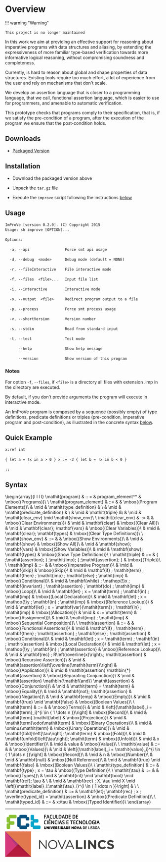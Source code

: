 # Overview

!!! warning "Warning"

    This project is no longer maintained

In this work we aim at providing an effective support for reasoning about
imperative programs with data structures and aliasing, by extending the
expressiveness of more familiar type-based verification towards more informative
logical reasoning, without compromising soundness and completeness.

Currently, is hard to reason about global and shape properties of data
structures. Existing tools require too much effort, a lot of experience from the
user and rely on mechanisms that don't scale.

We develop an assertion language that is closer to a programming language, that
we call, functional assertion language, which is easier to use for programmers,
and amenable to automatic verification.

This prototype checks that programs comply to their specification, that is, if
we satisfy the pre-condition of a program, after the execution of the program we
ensure that the post-condition holds.

## Downloads

- [Packaged Version][prototype]

## Installation

- Download the packaged version above

- Unpack the `tar.gz` file

- Execute the `improve` script following the instructions [below](#usage)

## Usage

```
ImProVe [version 0.2.0]. (C) Copyright 2015
Usage: sh improve [OPTION]...

Options:

  -a, --api                Force smt api usage

  -d, --debug  <mode>      Debug mode (default = NONE)

  -r, --fileInteractive    File interactive mode

  -f, --files  <file>...   Input file list

  -i, --interactive        Interactive mode

  -o, --output  <file>     Redirect program output to a file

  -p, --process            Force smt process usage

  -v, --shortVersion       Version number

  -s, --stdin              Read from standard input

  -t, --test               Test mode

      --help               Show help message

      --version            Show version of this program
```

### Notes

For option `-f`, `--files`, if `<file>` is a directory all files with extension
.imp in the directory <file> are executed.

By default, if you don't provide arguments the program will execute in
interactive mode.

An ImProVe program is composed by a sequence (possibly empty) of type
definitions, predicate definitions or triples (pre-condition, imperative program
and post-condition), as illustrated in the concrete syntax [below](#syntax).

## Quick Example

```
x:ref int

{ let a = !x in a > 0 } x := -3 { let b = !x in b < 0 }

;;
```

## Syntax

$$
$$\begin{array}{l l l l}
\mathit{program} & :: = & program\_element^* & \mbox{(Programs)}\\
\\
\mathit{program\_element} & ::= & & \mbox{(Program Elements)}\\
& \mid & \mathit{type\_definition} & \\
& \mid & \mathit{predicate\_definition} & \\
& \mid & \mathit{triple} &\\
& \mid & \mathit{clear\_env} \mid \mathit{show\_env}\\
\\
\mathit{clear\_env} & ::= & & \mbox{(Clear Environments)}\\
& \mid & \mathbf{clear} & \mbox{(Clear All)}\\
& \mid & \mathbf{clear}\; \mathbf{vars} & \mbox{(Clear Variables)}\\
& \mid & \mathbf{clear}\; \mathbf{types} & \mbox{(Clear Type Definitions)}\\
\\
\mathit{show\_env} & ::= & & \mbox{(Show Environments)}\\
& \mid & \mathbf{show} & \mbox{(Show All)}\\
& \mid & \mathbf{show}\; \mathbf{vars} & \mbox{(Show Variables)}\\
& \mid & \mathbf{show}\; \mathbf{types} & \mbox{(Show Type Definitions)}\\
\\
\mathit{triple} & ::= & \{ \;\mathit{assertion}\; \} \;\mathit{imp}\; \{ \;\mathit{assertion}\; \} & \mbox{(Triple)}\\
\\
\mathit{imp} & ::= & & \mbox{(Imperative Program)}\\
& \mid & \mathbf{skip} & \mbox{(Skip)}\\
& \mid & \mathbf{if} \; \mathit{term} \; \mathbf{then} \; \mathit{imp} \; \mathbf{else} \; \mathit{imp} & \mbox{(Conditional)}\\
& \mid & \mathbf{while} \; \mathop{!}x \; \mathbf{invariant} \; \mathit{assertion} \; \mathbf{do} \; \mathit{imp} & \mbox{(Loop)}\\
& \mid & \mathbf{let} \; x = \mathit{term} \; \mathbf{in} \; \mathit{imp} & \mbox{(Local Declaration)}\\
& \mid & \mathbf{let} \; x = \mathop{!}y \; \mathbf{in} \; \mathit{imp} & \mbox{(Reference Lookup)}\\
& \mid & \mathbf{let} \; x = \mathbf{var}(\mathit{term}) \; \mathbf{in} \; \mathit{imp} & \mbox{(Allocation)}\\
& \mid & x := \mathit{term} & \mbox{(Assignment)}\\
& \mid & \mathit{imp} ; \mathit{imp} & \mbox{(Sequential Composition)}\\
\\
\mathit{assertion} & ::= & & \mbox{(Functional Assertions)}\\
& \mid & \mathbf{if} \; \mathit{term} \; \mathbf{then} \; \mathit{assertion} \; \mathbf{else} \; \mathit{assertion} & \mbox{(Conditional)}\\
& \mid & \mathbf{let} \; x = \mathit{term} \; \mathbf{in} \; \mathit{assertion} & \mbox{(Local Declaration)}\\
& \mid & \mathbf{let} \; x = \mathop{!}y \; \mathbf{in} \; \mathit{assertion} & \mbox{(Reference Lookup)}\\
& \mid & \mathbf{rec} \; R\left(\overline{x}\right).\; \mathit{assertion} & \mbox{(Recursive Assertion)}\\
& \mid & \mathit{assertion}\left[\overline{\mathit{term}}\right] & \mbox{(Application)}\\
& \mid & \mathit{assertion} \mathbin{*} \mathit{assertion} & \mbox{(Separating Conjunction)}\\
& \mid & \mathit{assertion} \mathbin{\mathbf{and}} \mathit{assertion} & \mbox{(Conjunction)}\\
& \mid & \mathit{term} = \mathit{term} & \mbox{(Equality)}\\
& \mid & \mathbf{not}\; \mathit{assertion} & \mbox{(Negation)}\\
& \mid & \mathbf{emp} & \mbox{(Empty)}\\
& \mid & \mathbf{true} \mid \mathbf{false} & \mbox{(Boolean Values)}\\
\\
\mathit{term} & ::= & & \mbox{(Terms)}\\
& \mid & \left[{\mathit{label}_i = \mathit{term}_i}^{i \in \{ 1 \dots n \}}\right] & \mbox{(Record)}\\
& \mid & \mathit{term}.\mathit{label} & \mbox{(Projection)}\\
& \mid & \mathit{term}\odot\mathit{term} & \mbox{(Binary Operations)}\\
& \mid & \ominus\mathit{term} & \mbox{(Unary Operations)}\\
& \mid & \mathbf{fold}\left[\tau\right]\; \mathit{term} & \mbox{(Fold)}\\
& \mid & \mathbf{unfold}\left[\tau\right]\; \mathit{term} & \mbox{(Unfold)}\\
& \mid & x & \mbox{(Identifier)}\\
& \mid & value & \mbox{(Value)}\\
\\
\mathit{value} & ::= & & \mbox{(Values)}\\
& \mid & \left[{\mathit{label}_i = \mathit{value}_i}^{i \in \{ 1 \dots n \}}\right] & \mbox{(Record)}\\
& \mid & n & \mbox{(Number)}\\
& \mid & \mathbf{null} & \mbox{(Null Reference)}\\
& \mid & \mathbf{true} \mid \mathbf{false} & \mbox{(Boolean Values)}\\
\\
\mathit{type\_definition} & ::= & \mathbf{type} \; x = \tau & \mbox{(Type Definition)}\\
\\
\mathit{\tau} & ::= & & \mbox{(Types)}\\
& \mid & \mathbf{int} \mid \mathbf{bool} \mid \mathbf{ref}\; \tau & \\
& \mid & \mathbf{rec} \; X. \tau \mid X \mid \left[{\mathit{label}_i:\mathit{\tau}_i}^{i \in \{ 1 \dots n \}}\right] & \\
\\
\mathit{predicate\_definition} & ::= & \mathbf{let}\; \mathbf{rec} \; x \; \overline{typed\_id} =  \mathit{assertion} & \mbox{(Predicate Definition)}\\
\\
\mathit{typed\_id} & ::= & x:\tau & \mbox{(Typed Identifier)}\\
\end{array}$$
$$

---

<img src="img/fctunl.png" alt="FCT">
<img src="img/logo_novalincs.png" alt="NOVA-LINCS">

[prototype]: prototype/improve.tar.gz
